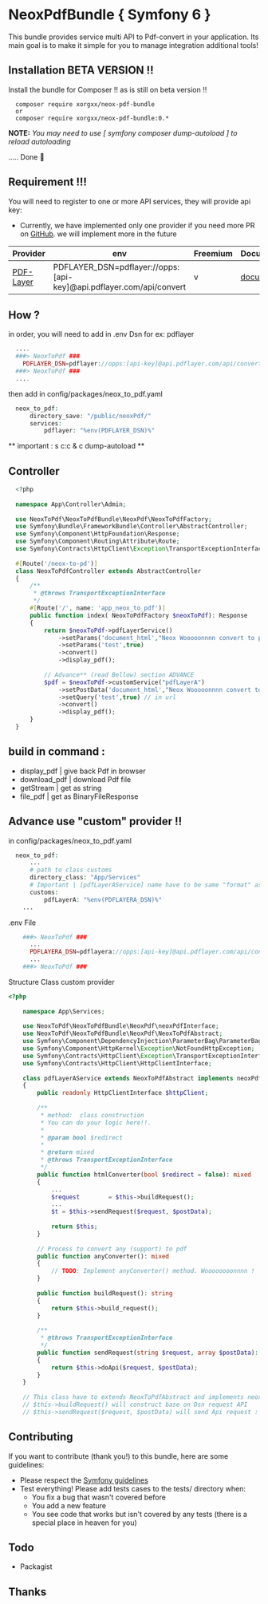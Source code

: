 # NeoxPdfBundle { Symfony 6 }
This bundle provides service multi API to Pdf-convert in your application.
Its main goal is to make it simple for you to manage integration additional tools!

## Installation BETA VERSION !! 
Install the bundle for Composer !! as is still on beta version !!

````
  composer require xorgxx/neox-pdf-bundle
  or 
  composer require xorgxx/neox-pdf-bundle:0.*
````

**NOTE:** _You may need to use [ symfony composer dump-autoload ] to reload autoloading_

 ..... Done 🎈

## Requirement !!!
You will need to register to one or more API services, they will provide api key:
* Currently, we have implemented only one provider if you need more PR on [GitHub](https://github.com/xorgxx?tab=repositories). we will implement more in the future
  
| Provider                             | env                                                                 | Freemium | Documentation                                       |
|--------------------------------------|---------------------------------------------------------------------|----------|-----------------------------------------------------|
| [PDF-Layer](http://www.pdflayer.com) | PDFLAYER_DSN=pdflayer://opps:[api-key]@api.pdflayer.com/api/convert | v        | [documentation](https://pdflayer.com/documentation) |

## How ?
in order, you will need to add in .env Dsn for ex: pdflayer
````php
  ....
  ###> NeoxToPdf ###
    PDFLAYER_DSN=pdflayer://opps:[api-key]@api.pdflayer.com/api/convert
  ###> NeoxToPdf ###
  ....
````
then add in config/packages/neox_to_pdf.yaml
````php
  neox_to_pdf:
      directory_save: "/public/neoxPdf/"
      services:
          pdflayer: "%env(PDFLAYER_DSN)%"
````
** important : s c:c & c dump-autoload **

## Controller
````php
  <?php
  
  namespace App\Controller\Admin;
  
  use NeoxToPdf\NeoxToPdfBundle\NeoxPdf\NeoxToPdfFactory;
  use Symfony\Bundle\FrameworkBundle\Controller\AbstractController;
  use Symfony\Component\HttpFoundation\Response;
  use Symfony\Component\Routing\Attribute\Route;
  use Symfony\Contracts\HttpClient\Exception\TransportExceptionInterface;
  
  #[Route('/neox-to-pd')]
  class NeoxToPdfController extends AbstractController
  {
      /**
       * @throws TransportExceptionInterface
       */
      #[Route('/', name: 'app_neox_to_pdf')]
      public function index( NeoxToPdfFactory $neoxToPdf): Response
      {
          return $neoxToPdf->pdfLayerService()
              ->setParams('document_html',"Neox Wooooonnnn convert to pdf")
              ->setParams('test',true)
              ->convert()
              ->display_pdf();
              
          // Advance** (read Bellow) section ADVANCE
          $pdf = $neoxToPdf->customService("pdfLayerA")
              ->setPostData('document_html',"Neox Wooooonnnn convert to pdf") // in body
              ->setQuery('test',true) // in url
              ->convert()
              ->display_pdf();
      }
  }
````

## build in command :
  - display_pdf   | give back Pdf in browser
  - download_pdf  | download Pdf file
  - getStream     | get as string
  - file_pdf      | get as BinaryFileResponse

## Advance use "custom" provider !!

in config/packages/neox_to_pdf.yaml
`````php 
  neox_to_pdf:
      ...
      # path to class customs
      directory_class: "App/Services"
      # Important | [pdfLayerAService] name have to be same "format" as the class name without "Service" ex: pdfLayerA not PdfLayera
      customs:
          pdfLayerA: "%env(PDFLAYERA_DSN)%"
    ...

`````
.env File
````php 
    ###> NeoxToPdf ###
      ...
      PDFLAYERA_DSN=pdflayera://opps:[api-key]@api.pdflayer.com/api/convert
      ...
    ###> NeoxToPdf ###
````

Structure Class custom provider
`````php 
<?php
    
    namespace App\Services;
    
    use NeoxToPdf\NeoxToPdfBundle\NeoxPdf\neoxPdfInterface;
    use NeoxToPdf\NeoxToPdfBundle\NeoxPdf\NeoxToPdfAbstract;
    use Symfony\Component\DependencyInjection\ParameterBag\ParameterBagInterface;
    use Symfony\Component\HttpKernel\Exception\NotFoundHttpException;
    use Symfony\Contracts\HttpClient\Exception\TransportExceptionInterface;
    use Symfony\Contracts\HttpClient\HttpClientInterface;
    
    class pdfLayerAService extends NeoxToPdfAbstract implements neoxPdfInterface
    {
        public readonly HttpClientInterface $httpClient;
        
        /**
         * method:  class construction
         * You can do your logic here!!.
         *
         * @param bool $redirect
         *
         * @return mixed
         * @throws TransportExceptionInterface
         */
        public function htmlConverter(bool $redirect = false): mixed
        {
            ...
            $request        = $this->buildRequest();
            ...
            $t = $this->sendRequest($request, $postData);
            
            return $this;
        }
        
        // Process to convert any (support) to pdf
        public function anyConverter(): mixed
        {
            // TODO: Implement anyConverter() method. Woooooooonnnn !
        }
        
        public function buildRequest(): string
        {
            return $this->build_request();
        }
        
        /**
         * @throws TransportExceptionInterface
         */
        public function sendRequest(string $request, array $postData): string
        {
            return $this->doApi($request, $postData);
        }
    }
    
    // This class have to extends NeoxToPdfAbstract and implements neoxPdfInterface
    // $this->buildRequest() will construct base on Dsn request API
    // $this->sendRequest($request, $postData) will send Api request : Note that this have to return string !!

`````

## Contributing
If you want to contribute (thank you!) to this bundle, here are some guidelines:

* Please respect the [Symfony guidelines](http://symfony.com/doc/current/contributing/code/standards.html)
* Test everything! Please add tests cases to the tests/ directory when:
    * You fix a bug that wasn't covered before
    * You add a new feature
    * You see code that works but isn't covered by any tests \(there is a special place in heaven for you\)
## Todo
* Packagist

## Thanks